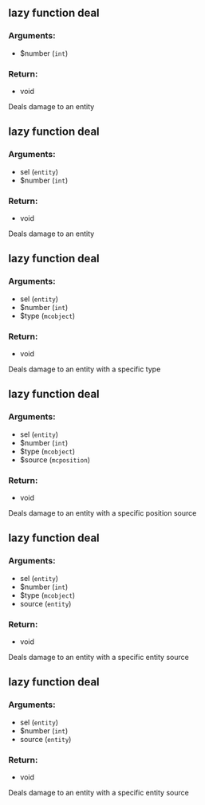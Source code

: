 ## lazy function deal
### Arguments:
- $number (`int`)
### Return:
- void


Deals damage to an entity

## lazy function deal
### Arguments:
- sel (`entity`)
- $number (`int`)
### Return:
- void


Deals damage to an entity

## lazy function deal
### Arguments:
- sel (`entity`)
- $number (`int`)
- $type (`mcobject`)
### Return:
- void


Deals damage to an entity with a specific type

## lazy function deal
### Arguments:
- sel (`entity`)
- $number (`int`)
- $type (`mcobject`)
- $source (`mcposition`)
### Return:
- void


Deals damage to an entity with a specific position source

## lazy function deal
### Arguments:
- sel (`entity`)
- $number (`int`)
- $type (`mcobject`)
- source (`entity`)
### Return:
- void


Deals damage to an entity with a specific entity source

## lazy function deal
### Arguments:
- sel (`entity`)
- $number (`int`)
- source (`entity`)
### Return:
- void


Deals damage to an entity with a specific entity source


